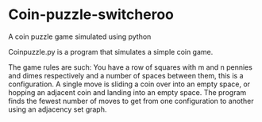 # Coin-puzzle-switcheroo
A coin puzzle game simulated using python

Coinpuzzle.py is a program that simulates a simple coin game. 

The game rules are such:
You have a row of squares with m and n pennies and dimes respectively and a number of spaces between them,
this is a configuration.
A single move is sliding a coin over into an empty space, or hopping an adjacent coin and landing into an empty space. 
The program finds the fewest number of moves to get from one configuration to another using an adjacency set graph.
